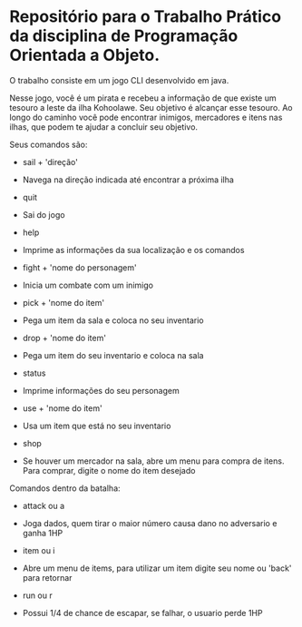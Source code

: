 # Repositório para o Trabalho Prático da disciplina de Programação Orientada a Objeto.

O trabalho consiste em um jogo CLI desenvolvido em java.

Nesse jogo, você é um pirata e recebeu a informação de que existe um tesouro a leste da ilha Kohoolawe. Seu objetivo é alcançar esse tesouro.
Ao longo do caminho você pode encontrar inimigos, mercadores e itens nas ilhas, que podem te ajudar a concluir seu objetivo.

Seus comandos são:
* sail + 'direção'
 - Navega na direção indicada até encontrar a próxima ilha
* quit
 - Sai do jogo
* help
 - Imprime as informações da sua localização e os comandos
* fight + 'nome do personagem'
 - Inicia um combate com um inimigo
* pick + 'nome do item'
 - Pega um item da sala e coloca no seu inventario
* drop + 'nome do item'
 - Pega um item do seu inventario e coloca na sala
* status
 - Imprime informações do seu personagem
* use + 'nome do item'
 - Usa um item que está no seu inventario
* shop
 - Se houver um mercador na sala, abre um menu para compra de itens. Para comprar, digite o nome do item desejado

Comandos dentro da batalha:
* attack ou a
 - Joga dados, quem tirar o maior número causa dano no adversario e ganha 1HP
* item ou i
 - Abre um menu de items, para utilizar um item digite seu nome ou 'back' para retornar
* run ou r
 - Possui 1/4 de chance de escapar, se falhar, o usuario perde 1HP
